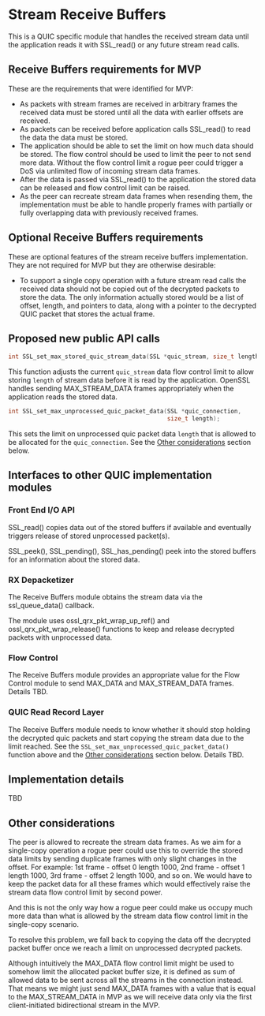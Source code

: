 Stream Receive Buffers
======================

This is a QUIC specific module that handles the received stream data
until the application reads it with SSL_read() or any future stream read
calls.

Receive Buffers requirements for MVP
------------------------------------

These are the requirements that were identified for MVP:

- As packets with stream frames are received in arbitrary frames the
  received data must be stored until all the data with earlier offsets
  are received.
- As packets can be received before application calls SSL_read() to read
  the data the data must be stored.
- The application should be able to set the limit on how much data should
  be stored. The flow control should be used to limit the peer to not send
  more data. Without the flow control limit a rogue peer could trigger
  a DoS via unlimited flow of incoming stream data frames.
- After the data is passed via SSL_read() to the application the stored
  data can be released and flow control limit can be raised.
- As the peer can recreate stream data frames when resending them, the
  implementation must be able to handle properly frames with partially
  or fully overlapping data with previously received frames.

Optional Receive Buffers requirements
-------------------------------------

These are optional features of the stream receive buffers implementation.
They are not required for MVP but they are otherwise desirable:

- To support a single copy operation with a future stream read calls
  the received data should not be copied out of the decrypted packets to
  store the data. The only information actually stored would be a list
  of offset, length, and pointers to data, along with a pointer to the
  decrypted QUIC packet that stores the actual frame.

Proposed new public API calls
-----------------------------

```C
int SSL_set_max_stored_quic_stream_data(SSL *quic_stream, size_t length);
```

This function adjusts the current `quic_stream` data flow control limit to
allow storing `length` of stream data before it is read by the application.
OpenSSL handles sending MAX_STREAM_DATA frames appropriately when the
application reads the stored data.

```C
int SSL_set_max_unprocessed_quic_packet_data(SSL *quic_connection,
                                             size_t length);
```

This sets the limit on unprocessed quic packet data `length` that is
allowed to be allocated for the `quic_connection`. See
the [Other considerations](#other-considerations) section below.

Interfaces to other QUIC implementation modules
-----------------------------------------------

### Front End I/O API

SSL_read() copies data out of the stored buffers if available and
eventually triggers release of stored unprocessed packet(s).

SSL_peek(), SSL_pending(), SSL_has_pending() peek into the stored
buffers for an information about the stored data.

### RX Depacketizer

The Receive Buffers module obtains the stream data via the ssl_queue_data()
callback.

The module uses ossl_qrx_pkt_wrap_up_ref() and ossl_qrx_pkt_wrap_release()
functions to keep and release decrypted packets with unprocessed data.

### Flow Control

The Receive Buffers module provides an appropriate value for the Flow
Control module to send MAX_DATA and MAX_STREAM_DATA frames. Details
TBD.

### QUIC Read Record Layer

The Receive Buffers module needs to know whether it should stop holding
the decrypted quic packets and start copying the stream data due to
the limit reached. See the `SSL_set_max_unprocessed_quic_packet_data()`
function above and the [Other considerations](#other-considerations) section
below. Details TBD.

Implementation details
----------------------

TBD

Other considerations
--------------------

The peer is allowed to recreate the stream data frames. As we aim for
a single-copy operation a rogue peer could use this to override the stored
data limits by sending duplicate frames with only slight changes in the
offset. For example: 1st frame - offset 0 length 1000, 2nd frame -
offset 1 length 1000, 3rd frame - offset 2 length 1000, and so on. We
would have to keep the packet data for all these frames which would
effectively raise the stream data flow control limit by second power.

And this is not the only way how a rogue peer could make us occupy much
more data than what is allowed by the stream data flow control limit
in the single-copy scenario.

To resolve this problem, we fall back to copying the data off the
decrypted packet buffer once we reach a limit on unprocessed decrypted
packets.

Although intuitively the MAX_DATA flow control limit might be used to
somehow limit the allocated packet buffer size, it is defined as sum
of allowed data to be sent across all the streams in the connection instead.
That means we might just send MAX_DATA frames with a value that is equal
to the MAX_STREAM_DATA in MVP as we will receive data only via the first
client-initiated bidirectional stream in the MVP.
